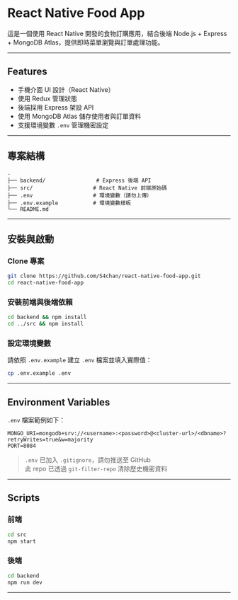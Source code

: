 # React Native Food App

這是一個使用 React Native 開發的食物訂購應用，結合後端 Node.js + Express + MongoDB Atlas，提供即時菜單瀏覽與訂單處理功能。

---

## Features

- 手機介面 UI 設計（React Native）
- 使用 Redux 管理狀態
- 後端採用 Express 架設 API
- 使用 MongoDB Atlas 儲存使用者與訂單資料
- 支援環境變數 `.env` 管理機密設定

---

## 專案結構

```
.
├── backend/                # Express 後端 API
├── src/                   # React Native 前端原始碼
├── .env                   # 環境變數（請勿上傳）
├── .env.example           # 環境變數樣板
└── README.md
```

---

## 安裝與啟動

###  Clone 專案

```bash
git clone https://github.com/S4chan/react-native-food-app.git
cd react-native-food-app
```

###  安裝前端與後端依賴

```bash
cd backend && npm install
cd ../src && npm install
```

###  設定環境變數

請依照 `.env.example` 建立 `.env` 檔案並填入實際值：

```bash
cp .env.example .env
```

---

##  Environment Variables

`.env` 檔案範例如下：

```
MONGO_URI=mongodb+srv://<username>:<password>@<cluster-url>/<dbname>?retryWrites=true&w=majority
PORT=8084
```

>  `.env` 已加入 `.gitignore`，請勿推送至 GitHub  
>  此 repo 已透過 `git-filter-repo` 清除歷史機密資料

---

##  Scripts

### 前端

```bash
cd src
npm start
```

### 後端

```bash
cd backend
npm run dev
```

---
